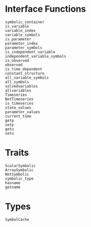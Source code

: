 # Interface Functions

```@docs
symbolic_container
is_variable
variable_index
variable_symbols
is_parameter
parameter_index
parameter_symbols
is_independent_variable
independent_variable_symbols
is_observed
observed
is_time_dependent
constant_structure
all_variable_symbols
all_symbols
solvedvariables
allvariables
Timeseries
NotTimeseries
is_timeseries
state_values
parameter_values
current_time
getp
setp
getu
setu
```

# Traits

```@docs
ScalarSymbolic
ArraySymbolic
NotSymbolic
symbolic_type
hasname
getname
```

# Types

```@docs
SymbolCache
```
